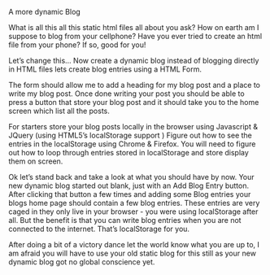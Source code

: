 A more dynamic Blog

What is all this all this static html files all about you ask? How on earth am I suppose to blog from your cellphone? Have you ever tried to create an html file from your phone? If so, good for you!

Let’s change this… Now create a dynamic blog instead of blogging directly in HTML files lets create blog entries using a HTML Form. 

The form should allow me to add a heading for my blog post and a place to write my blog post. Once done writing your post you should be able to press a button that store your blog post and it should take you to the home screen which list all the posts.

For starters store your blog posts locally in the browser using Javascript & JQuery (using HTML5’s localStorage support ) Figure out how to see the entries in the localStorage using Chrome & Firefox. You will need to figure out how to loop through entries stored in localStorage and store display them on screen.

Ok let’s stand back and take a look at what you should have by now. Your new dynamic blog started out blank,  just with an Add Blog Entry button. After clicking that button a few times and adding some Blog entries your blogs home page should contain a few blog entries. These entries are very caged in they only live in your browser - you were using localStorage after all. But the benefit is that you can write blog entries when you are not connected to the internet. That’s localStorage for you.

After doing a bit of a victory dance let the world know what you are up to, I am afraid you will have to use your old static blog for this still as your new dynamic blog got no global conscience yet.

